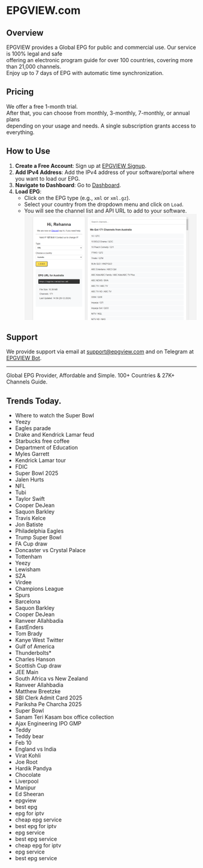 # EPGVIEW.com



## Overview
EPGVIEW provides a Global EPG for public and commercial use. Our service is 100% legal and safe\
offering an electronic program guide for over 100 countries, covering more than 21,000 channels.\
Enjoy up to 7 days of EPG with automatic time synchronization.

## Pricing
We offer a free 1-month trial. \
After that, you can choose from monthly, 3-monthly, 7-monthly, or annual plans \
depending on your usage and needs. A single subscription grants access to everything.

## How to Use
1. **Create a Free Account**: Sign up at [EPGVIEW Signup](https://epgview.com/signup.php).
2. **Add IPv4 Address**: Add the IPv4 address of your software/portal where you want to load our EPG.
3. **Navigate to Dashboard**: Go to [Dashboard](https://epgview.com/dashboard.php).
4. **Load EPG**:
   - Click on the EPG type (e.g., `xml` or `xml.gz`).
   - Select your country from the dropdown menu and click on `Load`.
   - You will see the channel list and API URL to add to your software.
![EPGVIEW](img/dashboard.png)
## Support
We provide support via email at [support@epgview.com](mailto:support@epgview.com) and on Telegram at [EPGVIEW Bot](https://t.me/epgview_bot).

---

Global EPG Provider, Affordable and Simple. 100+ Countries & 27K+ Channels Guide.

## Trends Today.

- Where to watch the Super Bowl
- Yeezy
- Eagles parade
- Drake and Kendrick Lamar feud
- Starbucks free coffee
- Department of Education
- Myles Garrett
- Kendrick Lamar tour
- FDIC
- Super Bowl 2025
- Jalen Hurts
- NFL
- Tubi
- Taylor Swift
- Cooper DeJean
- Saquon Barkley
- Travis Kelce
- Jon Batiste
- Philadelphia Eagles
- Trump Super Bowl
- FA Cup draw
- Doncaster vs Crystal Palace
- Tottenham
- Yeezy
- Lewisham
- SZA
- Virdee
- Champions League
- Spurs
- Barcelona
- Saquon Barkley
- Cooper DeJean
- Ranveer Allahbadia
- EastEnders
- Tom Brady
- Kanye West Twitter
- Gulf of America
- Thunderbolts*
- Charles Hanson
- Scottish Cup draw
- JEE Main
- South Africa vs New Zealand
- Ranveer Allahbadia
- Matthew Breetzke
- SBI Clerk Admit Card 2025
- Pariksha Pe Charcha 2025
- Super Bowl
- Sanam Teri Kasam box office collection
- Ajax Engineering IPO GMP
- Teddy
- Teddy bear
- Feb 10
- England vs India
- Virat Kohli
- Joe Root
- Hardik Pandya
- Chocolate
- Liverpool
- Manipur
- Ed Sheeran
- epgview
- best epg
- epg for iptv
- cheap epg service
- best epg for iptv
- epg service
- best epg service
- cheap epg for iptv
- epg service
- best epg service
